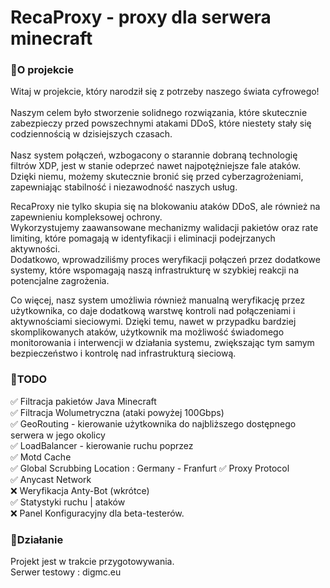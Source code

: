 # RecaProxy - proxy dla serwera minecraft

### 📌O projekcie

Witaj w projekcie, który narodził się z potrzeby naszego świata cyfrowego!<br><br>
Naszym celem było stworzenie solidnego rozwiązania, które skutecznie zabezpieczy przed powszechnymi atakami DDoS, które niestety stały się codziennością w dzisiejszych czasach.<br>
<br>
Nasz system połączeń, wzbogacony o starannie dobraną technologię filtrów XDP, jest w stanie odeprzeć nawet najpotężniejsze fale ataków. <br>
Dzięki niemu, możemy skutecznie bronić się przed cyberzagrożeniami, zapewniając stabilność i niezawodność naszych usług.

RecaProxy nie tylko skupia się na blokowaniu ataków DDoS, ale również na zapewnieniu kompleksowej ochrony.<br>
Wykorzystujemy zaawansowane mechanizmy walidacji pakietów oraz rate limiting, które pomagają w identyfikacji i eliminacji podejrzanych aktywności.<br> 
Dodatkowo, wprowadziliśmy proces weryfikacji połączeń przez dodatkowe systemy, które wspomagają naszą infrastrukturę w szybkiej reakcji na potencjalne zagrożenia.<br>

Co więcej, nasz system umożliwia również manualną weryfikację przez użytkownika, co daje dodatkową warstwę kontroli nad połączeniami i aktywnościami sieciowymi. 
Dzięki temu, nawet w przypadku bardziej skomplikowanych ataków, użytkownik ma możliwość świadomego monitorowania i interwencji w działania systemu, zwiększając tym samym bezpieczeństwo i kontrolę nad infrastrukturą sieciową.

### 📌TODO

✅ Filtracja pakietów Java Minecraft<br>
✅ Filtracja Wolumetryczna (ataki powyżej 100Gbps)<br>
✅ GeoRouting - kierowanie użytkownika do najbliższego dostępnego serwera w jego okolicy<br>
✅ LoadBalancer - kierowanie ruchu poprzez <br>
✅ Motd Cache<br>
✅ Global Scrubbing Location : Germany - Franfurt
✅ Proxy Protocol <br>
✅ Anycast Network <br>
❌ Weryfikacja Anty-Bot (wkrótce)<br>
✅ Statystyki ruchu | ataków<br>
❌ Panel Konfiguracyjny dla beta-testerów.<br>


### 📌Działanie
Projekt jest w trakcie przygotowywania.<br>
Serwer testowy : digmc.eu

